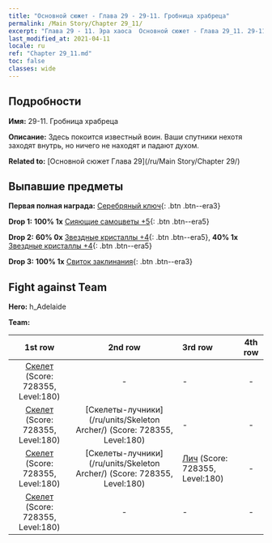 ```yaml
---
title: "Основной сюжет - Глава 29 - 29-11. Гробница храбреца"
permalink: /Main Story/Chapter 29_11/
excerpt: "Глава 29 - 11. Эра хаоса  Основной сюжет - Глава 29_11. 29-11. Гробница храбреца"
last_modified_at: 2021-04-11
locale: ru
ref: "Chapter 29_11.md"
toc: false
classes: wide
---
```


## Подробности

 **Имя:** 29-11. Гробница храбреца

 **Описание:** Здесь покоится известный воин. Ваши спутники нехотя заходят внутрь, но ничего не находят и падают духом.

 **Related to:** [Основной сюжет Глава 29](/ru/Main Story/Chapter 29/)

## Выпавшие предметы

 **Первая полная награда:** [Серебряный ключ](/ru/Items/con_693/){: .btn .btn--era3}

 **Drop 1:** **100% 1x** [Сияющие самоцветы +5](/ru/Items/mat_100/){: .btn .btn--era5}

 **Drop 2:** **60% 0x** [Звездные кристаллы +4](/ru/Items/mat_94/){: .btn .btn--era5}, **40% 1x** [Звездные кристаллы +4](/ru/Items/mat_94/){: .btn .btn--era5}

 **Drop 3:** **100% 1x** [Свиток заклинания](/ru/Items/con_694/){: .btn .btn--era3}


## Fight against Team
 **Hero:** h_Adelaide

 **Team:**


  | 1st row | 2nd row | 3rd row | 4th row |
  |:----:|:----:|:----|:----:|
  | [Скелет](/ru/units/Skeleton/) (Score: 728355, Level:180)  | - | - | - |
  | [Скелет](/ru/units/Skeleton/) (Score: 728355, Level:180)  | [Скелеты-лучники](/ru/units/Skeleton Archer/) (Score: 728355, Level:180)  | - | - |
  | [Скелет](/ru/units/Skeleton/) (Score: 728355, Level:180)  | [Скелеты-лучники](/ru/units/Skeleton Archer/) (Score: 728355, Level:180)  | [Лич](/ru/units/Lich/) (Score: 728355, Level:180)  | - |
  | [Скелет](/ru/units/Skeleton/) (Score: 728355, Level:180)  | - | - | - |


